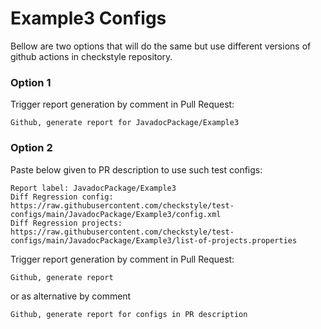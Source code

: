 # Example3 Configs

Bellow are two options that will do the same but use different versions
of github actions in checkstyle repository.


### Option 1
Trigger report generation by comment in Pull Request:
```
Github, generate report for JavadocPackage/Example3
```

### Option 2

Paste below given to PR description to use such test configs:
```
Report label: JavadocPackage/Example3
Diff Regression config: https://raw.githubusercontent.com/checkstyle/test-configs/main/JavadocPackage/Example3/config.xml
Diff Regression projects: https://raw.githubusercontent.com/checkstyle/test-configs/main/JavadocPackage/Example3/list-of-projects.properties
```

Trigger report generation by comment in Pull Request:
```
Github, generate report
```
or as alternative by comment
```
Github, generate report for configs in PR description
```
